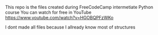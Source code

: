 This repo is the files created during FreeCodeCamp intermetiate Python course
You can watch for free in YouTube https://www.youtube.com/watch?v=HGOBQPFzWKo

I dont made all files because I allready know most of structures
